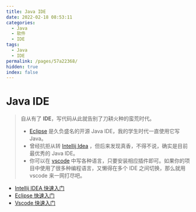 ```yaml
---
title: Java IDE
date: 2022-02-18 08:53:11
categories:
  - Java
  - 软件
  - IDE
tags:
  - Java
  - IDE
permalink: /pages/57a22368/
hidden: true
index: false
---
```


# Java IDE

> 自从有了 **IDE**，写代码从此就告别了刀耕火种的蛮荒时代。
>
> - [Eclipse](02.Eclipse.md) 是久负盛名的开源 Java IDE，我的学生时代一直使用它写 Java。
> - 曾经抗拒从转 [Intellij Idea](01.Intellij.md) ，但后来发现真香，不得不说，确实是目前最优秀的 Java IDE。
> - 你可以在 [vscode](03.VsCode.md) 中写各种语言，只要安装相应插件即可。如果你的项目中使用了很多种编程语言，又懒得在多个 IDE 之间切换，那么就用 vscode 来一网打尽吧。

- [Intellij IDEA 快速入门](01.Intellij.md)
- [Eclipse 快速入门](02.Eclipse.md)
- [Vscode 快速入门](03.VsCode.md)